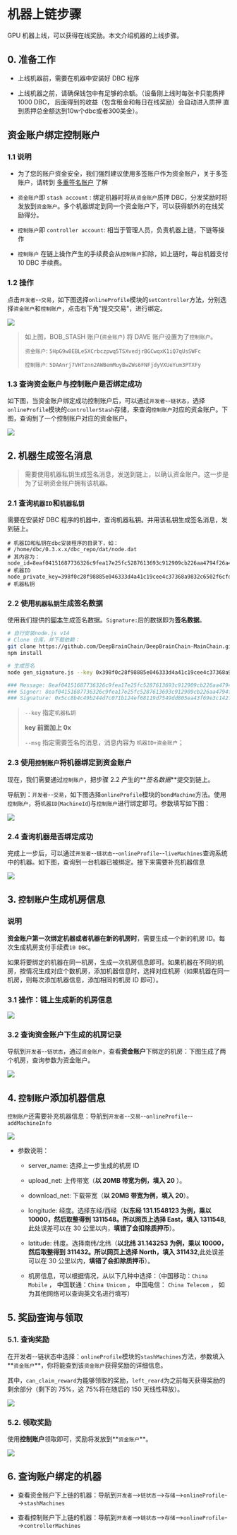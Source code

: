 # 机器上链步骤

GPU 机器上线，可以获得在线奖励。本文介绍机器的上线步骤。

## 0. 准备工作

- 上线机器前，需要在机器中安装好 DBC 程序

- 上线机器之前，请确保钱包中有足够的余额。（设备刚上线时每张卡只能质押1000 DBC， 后面得到的收益（包含租金和每日在线奖励）会自动进入质押 直到质押总金额达到10w个dbc或者300美金）。

## 资金账户绑定控制账户

### 1.1 说明

- 为了您的账户资金安全，我们强烈建议使用多签账户作为资金账户，关于多签账户，请转到 [多重签名账户](https://github.com/DeepBrainChain/DBC-DOC/blob/master/DBC_install/多重签名账户.md) 了解

- `资金账户`即 `stash account` : 绑定机器时将从`资金账户`质押 DBC，分发奖励时将发放到`资金账户`。多个机器绑定到同一个资金账户下，可以获得额外的在线奖励得分。

- `控制账户`即 `controller account`: 相当于管理人员，负责机器上链，下链等操作

- `控制账户` 在链上操作产生的手续费会从`控制账户`扣除，如上链时，每台机器支付 10 DBC 手续费。

### 1.2 操作

点击`开发者`--`交易`，如下图选择`onlineProfile`模块的`setController`方法，分别选择`资金账户`和`控制账户`，点击右下角"提交交易"，进行绑定。

![](./assets/bonding_machine.assets/image-20210629104434008.png)

> 如上图，BOB_STASH 账户(`资金账户`) 将 DAVE 账户设置为了`控制账户`。
>
> `资金账户`: `5HpG9w8EBLe5XCrbczpwq5TSXvedjrBGCwqxK1iQ7qUsSWFc`
>
> `控制账户`: `5DAAnrj7VHTznn2AWBemMuyBwZWs6FNFjdyVXUeYum3PTXFy`

### 1.3 查询资金账户与控制账户是否绑定成功

如下图，当资金账户绑定成功控制账户后，可以通过`开发者`--`链状态`，选择`onlineProfile`模块的`controllerStash`存储，来查询`控制账户`对应的资金账户。下图，查询到了一个控制账户对应的资金账户。

![](./assets/bonding_machine.assets/image-20210714140945243.png)

## 2. 机器生成签名消息

> 需要使用机器私钥生成签名消息，发送到链上，以确认资金账户。这一步是为了证明资金账户拥有该机器。

### 2.1 查询`机器ID`和`机器私钥`

需要在安装好 DBC 程序的机器中，查询机器私钥。并用该私钥生成签名消息，发到链上。

```shell
# 机器ID和私钥在dbc安装程序的目录下，如：
# /home/dbc/0.3.x.x/dbc_repo/dat/node.dat
# 其内容为：
node_id=8eaf04151687736326c9fea17e25fc5287613693c912909cb226aa4794f26a48          # 机器ID
node_private_key=398f0c28f98885e046333d4a41c19cee4c37368a9832c6502f6cfd182e2aef89 # 机器私钥
```

### 2.2 使用`机器私钥`生成签名数据

使用我们提供的[脚本](https://github.com/DeepBrainChain/DeepBrainChain-MainChain/blob/master/scripts/test_script/gen_signature.js)生成签名数据。`Signature:`后的数据即为**签名数据**。

```bash
# 自行安装node.js v14
# Clone 仓库，并下载依赖：
git clone https://github.com/DeepBrainChain/DeepBrainChain-MainChain.git && cd DeepBrainChain-MainChain/scripts/test_script
npm install

# 生成签名
node gen_signature.js --key 0x398f0c28f98885e046333d4a41c19cee4c37368a9832c6502f6cfd182e2aef89 --msg 8eaf04151687736326c9fea17e25fc5287613693c912909cb226aa4794f26a485CiPPseXPECbkjWCa6MnjNokrgYjMqmKndv2rSnekmSK2DjL

### Message: 8eaf04151687736326c9fea17e25fc5287613693c912909cb226aa4794f26a485CiPPseXPECbkjWCa6MnjNokrgYjMqmKndv2rSnekmSK2DjL
### Signer: 8eaf04151687736326c9fea17e25fc5287613693c912909cb226aa4794f26a48
### Signature: 0x5cc8b4c49b244d7c071b124ef68119d7549dd805ea43f69e3c142fd5909f926041a9cad93b16085d72431df2d1164e7911085423bca16625295583686f2fce8c
```

> `--key` 指定`机器私钥`
>
> **key 前面加上 0x**
>
> `--msg` 指定需要签名的消息，消息内容为 `机器ID+资金账户`；

### 2.3 使用`控制账户`将机器绑定到资金账户

现在，我们需要通过`控制账户`，把步骤 2.2 产生的**_签名数据_**提交到链上。

导航到：`开发者`--`交易`，如下图选择`onlineProfile`模块的`bondMachine`方法。使用`控制账户`，将`机器ID`(`MachineId`)与`控制账户`进行绑定即可。参数填写如下图：

![](./assets/bonding_machine.assets/image-20210707140400114.png)

### 2.4 查询机器是否绑定成功

完成上一步后，可以通过`开发者`--`链状态`--`onlineProfile`--`liveMachines`查询系统中的机器。如下图，查询到一台机器已被绑定。接下来需要补充机器信息

![](./assets/bonding_machine.assets/image-20210714141352887.png)

## 3. `控制账户`生成机房信息

### 说明

**资金账户第一次绑定机器或者机器在新的机房时**，需要生成一个新的机房 ID。每次生成机房支付手续费`10 DBC`。

如果将要绑定的机器在同一机房，生成一次机房信息即可。如果机器在不同的机房，按情况生成对应个数机房，添加机器信息时，选择对应机房（如果机器在同一机房，则每次添加机器信息，添加相同的机房 ID 即可）。

### 3.1 操作：链上生成新的机房信息

![](./assets/bonding_machine.assets/image-20210817114537368.png)

### 3.2 查询资金账户下生成的机房记录

导航到`开发者`--`链状态`，通过`资金账户`，查看**资金账户**下绑定的机房：下图生成了两个机房，查询参数为资金账户。

![](./assets/bonding_machine.assets/image-20210817114925965.png)

## 4. `控制账户`添加机器信息

`控制账户`还需要补充机器信息：导航到`开发者`--`交易`--`onlineProfile`--`addMachineInfo`

![](./assets/bonding_machine.assets/image-20210817115411030.png)

- 参数说明：

  - server_name: 选择上一步生成的机房 ID

  - upload_net: 上传带宽（**以 20MB 带宽为例，填入 20** ）。

  - download_net: 下载带宽（**以 20MB 带宽为例，填入 20**）。

  - longitude: 经度。选择东经/西经（**以东经 131.1548123 为例，乘以 10000，然后取整得到 1311548。所以网页上选择 East，填入 1311548**,此处误差可以在 30 公里以内，**填错了会扣除质押币**）。

  - latitude: 纬度。选择南纬/北纬（**以北纬 31.143253 为例，乘以 10000，然后取整得到 311432。所以网页上选择 North，填入 311432**,此处误差可以在 30 公里以内，**填错了会扣除质押币**）。

  - 机房信息，可以根据情况，从以下几种中选择：（中国移动：`China Mobile` ， 中国联通：`China Unicom` ， 中国电信： `China Telecom` ， 如为其他网络可以查询英文名进行填写）

## 5. 奖励查询与领取

### 5.1. 查询奖励

在开发者--链状态中选择：`onlineProfile`模块的`stashMachines`方法，参数填入**`资金账户`**，你将能查到该`资金账户`获得奖励的详细信息。

其中，`can_claim_reward`为能够领取的奖励，`left_reard`为之前每天获得奖励的剩余部分（剩下的 75%，这 75%将在随后的 150 天线性释放）。

![](./assets/bonding_machine.assets/image-20210623143656481.png)

### 5.2. 领取奖励

使用**控制账户**领取即可，奖励将发放到**`资金账户`**。

![](./assets/bonding_machine.assets/image-20210623144049700.png)

## 6. 查询账户绑定的机器

- 查看资金账户下上链的机器：导航到`开发者`-->`链状态`-->`存储`-->`onlineProfile`-->`stashMachines`

- 查看控制账户下上链的机器：导航到`开发者`-->`链状态`-->`存储`-->`onlineProfile`-->`controllerMachines`
